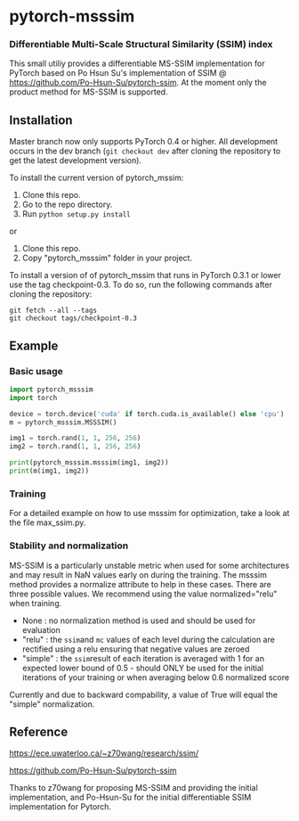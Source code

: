 # pytorch-msssim

### Differentiable Multi-Scale Structural Similarity (SSIM) index 

This small utiliy provides a differentiable MS-SSIM implementation for PyTorch based on Po Hsun Su's implementation of SSIM @ https://github.com/Po-Hsun-Su/pytorch-ssim.
At the moment only the product method for MS-SSIM is supported.

## Installation

Master branch now only supports PyTorch 0.4 or higher. All development occurs in the dev branch (`git checkout dev` after cloning the repository to get the latest development version).

To install the current version of pytorch_mssim:

1. Clone this repo.
2. Go to the repo directory.
3. Run `python setup.py install`

or 

1. Clone this repo.
2. Copy "pytorch_msssim" folder in your project.

To install a version of of pytorch_mssim that runs in PyTorch 0.3.1 or lower use the tag checkpoint-0.3. To do so, run the following commands after cloning the repository:

```
git fetch --all --tags
git checkout tags/checkpoint-0.3
```

## Example

### Basic usage
```python
import pytorch_msssim
import torch

device = torch.device('cuda' if torch.cuda.is_available() else 'cpu')
m = pytorch_msssim.MSSSIM()

img1 = torch.rand(1, 1, 256, 256)
img2 = torch.rand(1, 1, 256, 256)

print(pytorch_msssim.msssim(img1, img2))
print(m(img1, img2))


```

### Training

For a detailed example on how to use msssim for optimization, take a look at the file max_ssim.py.


### Stability and normalization

MS-SSIM is a particularly unstable metric when used for some architectures and may result in NaN values early on during the training. The msssim method provides a normalize attribute to help in these cases. There are three possible values. We recommend using the value normalized="relu" when training. 

- None : no normalization method is used and should be used for evaluation
- "relu" : the `ssim`and `mc` values of each level during the calculation are rectified using a relu ensuring that negative values are zeroed
- "simple" : the `ssim`result of each iteration is averaged with 1 for an expected lower bound of 0.5 - should ONLY be used for the initial iterations of your training or when averaging below 0.6 normalized score

Currently and due to backward compability, a value of True will equal the "simple" normalization.

## Reference
https://ece.uwaterloo.ca/~z70wang/research/ssim/

https://github.com/Po-Hsun-Su/pytorch-ssim

Thanks to z70wang for proposing MS-SSIM and providing the initial implementation, and Po-Hsun-Su for the initial differentiable SSIM implementation for Pytorch. 
